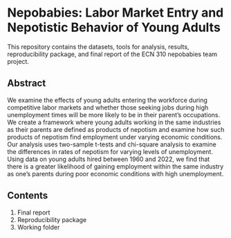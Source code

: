 # Nepobabies: Labor Market Entry and Nepotistic Behavior of Young Adults

This repository contains the datasets, tools for analysis, results, reproducibility package, and final report of the ECN 310 nepobabies team project.

## Abstract
We examine the effects of young adults entering the workforce during competitive labor markets and whether those seeking jobs during high unemployment times will be more likely to be in their parent’s occupations. We create a framework where young adults working in the same industries as their parents are defined as products of nepotism and examine how such products of nepotism find employment under varying economic conditions. Our analysis uses two-sample t-tests and chi-square analysis to examine the differences in rates of nepotism for varying levels of unemployment. Using data on young adults hired between 1960 and 2022, we find that there is a greater likelihood of gaining employment within the same industry as one’s parents during poor economic conditions with high unemployment.


## Contents
1. Final report
2. Reproducibility package
3. Working folder
